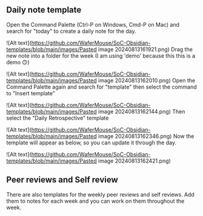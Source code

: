 ## Daily note template

Open the Command Palette (Ctrl-P on Windows, Cmd-P on Mac) and search for "today" to create a daily note for the day.

![Alt text](https://github.com/WaferMouse/SoC-Obsidian-templates/blob/main/images/Pasted image 20240813161921.png)
Drag the new note into a folder for the week (I am using 'demo' because this this is a demo 🙃)

![Alt text](https://github.com/WaferMouse/SoC-Obsidian-templates/blob/main/images/Pasted image 20240813162010.png)
Open the Command Palette again and search for "template" then select the command to "Insert template"

![Alt text](https://github.com/WaferMouse/SoC-Obsidian-templates/blob/main/images/Pasted image 20240813162144.png)
Then select the "Daily Retrospective" template

![Alt text](https://github.com/WaferMouse/SoC-Obsidian-templates/blob/main/images/Pasted image 20240813162346.png)
Now the template will appear as below, so you can update it through the day.

![Alt text](https://github.com/WaferMouse/SoC-Obsidian-templates/blob/main/images/Pasted image 20240813162421.png)

## Peer reviews and Self review

There are also templates for the weekly peer reviews and self reviews. Add them to notes for each week and you can work on them throughout the week.